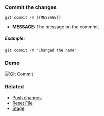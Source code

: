### Commit the changes

`git commit -m {{MESSAGE}}`

- <b>MESSAGE: </b> The message on the commmit

##### Example:

`git commit -m "Changed the name"`

### Demo

<img src="../../gifs/git-commit.gif" alt="Git Commit"/>

### Related

- [Push changes](git-push.md)
- [Reset File](git-reset.md)
- [Stage](git-stage.md)